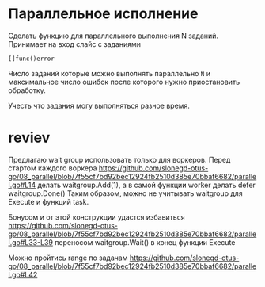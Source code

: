 # Параллельное исполнение
Сделать функцию для параллельного выполнения N заданий.
Принимает на вход слайс с заданиями 
```golang
[]func()error
```
Число заданий которые можно выполнять параллельно `N` и максимальное число ошибок после которого нужно приостановить обработку. 

Учесть что задания могу выполняться разное время. 

# reviev
Предлагаю wait group использовать только для воркеров. Перед стартом каждого воркера https://github.com/slonegd-otus-go/08_parallel/blob/7f55cf7bd92bec12924fb2510d385e70bbaf6682/parallel.go#L14 делать waitgroup.Add(1), а в самой функции worker делать defer waitgroup.Done() Таким образом, можно не учитывать waitgroup для Execute и функций task. 

Бонусом и от этой конструкции удастся избавиться https://github.com/slonegd-otus-go/08_parallel/blob/7f55cf7bd92bec12924fb2510d385e70bbaf6682/parallel.go#L33-L39 переносом waitgroup.Wait() в конец функции Execute 

Можно пройтись range по задачам https://github.com/slonegd-otus-go/08_parallel/blob/7f55cf7bd92bec12924fb2510d385e70bbaf6682/parallel.go#L42

